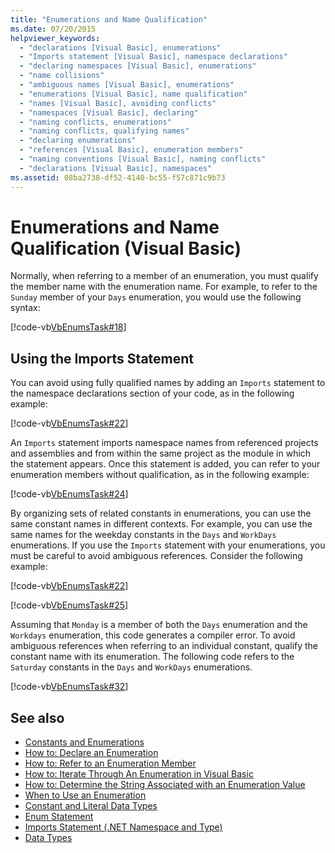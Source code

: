 ```yaml
---
title: "Enumerations and Name Qualification"
ms.date: 07/20/2015
helpviewer_keywords: 
  - "declarations [Visual Basic], enumerations"
  - "Imports statement [Visual Basic], namespace declarations"
  - "declaring namespaces [Visual Basic], enumerations"
  - "name collisions"
  - "ambiguous names [Visual Basic], enumerations"
  - "enumerations [Visual Basic], name qualification"
  - "names [Visual Basic], avoiding conflicts"
  - "namespaces [Visual Basic], declaring"
  - "naming conflicts, enumerations"
  - "naming conflicts, qualifying names"
  - "declaring enumerations"
  - "references [Visual Basic], enumeration members"
  - "naming conventions [Visual Basic], naming conflicts"
  - "declarations [Visual Basic], namespaces"
ms.assetid: 08ba2738-df52-4140-bc55-f57c871c9b73
---
```

# Enumerations and Name Qualification (Visual Basic)
Normally, when referring to a member of an enumeration, you must qualify the member name with the enumeration name. For example, to refer to the `Sunday` member of your `Days` enumeration, you would use the following syntax:  
  
 [!code-vb[VbEnumsTask#18](~/samples/snippets/visualbasic/VS_Snippets_VBCSharp/VbEnumsTask/VB/Class2.vb#18)]  
  
## Using the Imports Statement  
 You can avoid using fully qualified names by adding an `Imports` statement to the namespace declarations section of your code, as in the following example:  
  
 [!code-vb[VbEnumsTask#22](~/samples/snippets/visualbasic/VS_Snippets_VBCSharp/VbEnumsTask/VB/Class1.vb#22)]  
  
 An `Imports` statement imports namespace names from referenced projects and assemblies and from within the same project as the module in which the statement appears. Once this statement is added, you can refer to your enumeration members without qualification, as in the following example:  
  
 [!code-vb[VbEnumsTask#24](~/samples/snippets/visualbasic/VS_Snippets_VBCSharp/VbEnumsTask/VB/Class1.vb#24)]  
  
 By organizing sets of related constants in enumerations, you can use the same constant names in different contexts. For example, you can use the same names for the weekday constants in the `Days` and `WorkDays` enumerations. If you use the `Imports` statement with your enumerations, you must be careful to avoid ambiguous references. Consider the following example:  
  
 [!code-vb[VbEnumsTask#22](~/samples/snippets/visualbasic/VS_Snippets_VBCSharp/VbEnumsTask/VB/Class1.vb#22)]  
  
 [!code-vb[VbEnumsTask#25](~/samples/snippets/visualbasic/VS_Snippets_VBCSharp/VbEnumsTask/VB/Class1.vb#25)]  
  
 Assuming that `Monday` is a member of both the `Days` enumeration and the `Workdays` enumeration, this code generates a compiler error. To avoid ambiguous references when referring to an individual constant, qualify the constant name with its enumeration. The following code refers to the `Saturday` constants in the `Days` and `WorkDays` enumerations.  
  
 [!code-vb[VbEnumsTask#32](~/samples/snippets/visualbasic/VS_Snippets_VBCSharp/VbEnumsTask/VB/Class2.vb#32)]  
  
## See also

- [Constants and Enumerations](../../../language-reference/constants-and-enumerations.md)
- [How to: Declare an Enumeration](how-to-declare-enumerations.md)
- [How to: Refer to an Enumeration Member](how-to-refer-to-an-enumeration-member.md)
- [How to: Iterate Through An Enumeration in Visual Basic](how-to-iterate-through-an-enumeration.md)
- [How to: Determine the String Associated with an Enumeration Value](how-to-determine-the-string-associated-with-an-enumeration-value.md)
- [When to Use an Enumeration](when-to-use-an-enumeration.md)
- [Constant and Literal Data Types](constant-and-literal-data-types.md)
- [Enum Statement](../../../language-reference/statements/enum-statement.md)
- [Imports Statement (.NET Namespace and Type)](../../../language-reference/statements/imports-statement-net-namespace-and-type.md)
- [Data Types](../../../language-reference/data-types/index.md)

